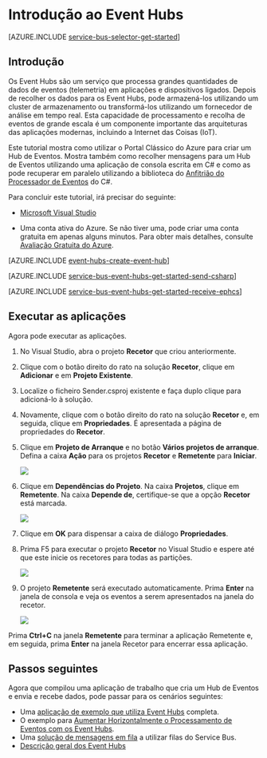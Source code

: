 <properties
    pageTitle="Introdução ao Event Hubs no C# | Microsoft Azure"
    description="Siga este tutorial para começar a utilizar Event Hubs do Azure com C# e utilizar EventProcessorHost."
    services="event-hubs"
    documentationCenter=""
    authors="jtaubensee"
    manager="timlt"
    editor=""/>

<tags
    ms.service="event-hubs"
    ms.workload="na"
    ms.tgt_pltfrm="na"
    ms.devlang="na"
    ms.topic="hero-article"
    ms.date="09/02/2016"
    ms.author="jotaub;sethm"/>


# Introdução ao Event Hubs

[AZURE.INCLUDE [service-bus-selector-get-started](../../includes/service-bus-selector-get-started.md)]

## Introdução

Os Event Hubs são um serviço que processa grandes quantidades de dados de eventos (telemetria) em aplicações e dispositivos ligados. Depois de recolher os dados para os Event Hubs, pode armazená-los utilizando um cluster de armazenamento ou transformá-los utilizando um fornecedor de análise em tempo real. Esta capacidade de processamento e recolha de eventos de grande escala é um componente importante das arquiteturas das aplicações modernas, incluindo a Internet das Coisas (IoT).

Este tutorial mostra como utilizar o Portal Clássico do Azure para criar um Hub de Eventos. Mostra também como recolher mensagens para um Hub de Eventos utilizando uma aplicação de consola escrita em C# e como as pode recuperar em paralelo utilizando a biblioteca do [Anfitrião do Processador de Eventos][] do C#.

Para concluir este tutorial, irá precisar do seguinte:

+ [Microsoft Visual Studio](http://visualstudio.com)

+ Uma conta ativa do Azure. Se não tiver uma, pode criar uma conta gratuita em apenas alguns minutos. Para obter mais detalhes, consulte [Avaliação Gratuita do Azure](https://azure.microsoft.com/free/).

[AZURE.INCLUDE [event-hubs-create-event-hub](../../includes/event-hubs-create-event-hub.md)]

[AZURE.INCLUDE [service-bus-event-hubs-get-started-send-csharp](../../includes/service-bus-event-hubs-get-started-send-csharp.md)]

[AZURE.INCLUDE [service-bus-event-hubs-get-started-receive-ephcs](../../includes/service-bus-event-hubs-get-started-receive-ephcs.md)]

## Executar as aplicações

Agora pode executar as aplicações.

1. No Visual Studio, abra o projeto **Recetor** que criou anteriormente.

2. Clique com o botão direito do rato na solução **Recetor**, clique em **Adicionar** e em **Projeto Existente**.
 
3. Localize o ficheiro Sender.csproj existente e faça duplo clique para adicioná-lo à solução.
 
4. Novamente, clique com o botão direito do rato na solução **Recetor** e, em seguida, clique em **Propriedades**. É apresentada a página de propriedades do **Recetor**.

5. Clique em **Projeto de Arranque** e no botão **Vários projetos de arranque**. Defina a caixa **Ação** para os projetos **Recetor** e **Remetente** para **Iniciar**.

    ![][19]

6. Clique em **Dependências do Projeto**. Na caixa **Projetos**, clique em **Remetente**. Na caixa **Depende de**, certifique-se que a opção **Recetor** está marcada.

    ![][20]

7. Clique em **OK** para dispensar a caixa de diálogo **Propriedades**.

1.  Prima F5 para executar o projeto **Recetor** no Visual Studio e espere até que este inicie os recetores para todas as partições.

    ![][21]

2.  O projeto **Remetente** será executado automaticamente. Prima **Enter** na janela de consola e veja os eventos a serem apresentados na janela do recetor.

    ![][22]

Prima **Ctrl+C** na janela **Remetente** para terminar a aplicação Remetente e, em seguida, prima **Enter** na janela Recetor para encerrar essa aplicação.

## Passos seguintes

Agora que compilou uma aplicação de trabalho que cria um Hub de Eventos e envia e recebe dados, pode passar para os cenários seguintes:

- Uma [aplicação de exemplo que utiliza Event Hubs][] completa.
- O exemplo para [Aumentar Horizontalmente o Processamento de Eventos com os Event Hubs][].
- Uma [solução de mensagens em fila][] a utilizar filas do Service Bus.
- [Descrição geral dos Event Hubs][]

<!-- Images. -->
[19]: ./media/event-hubs-csharp-ephcs-getstarted/create-eh-proj1.png
[20]: ./media/event-hubs-csharp-ephcs-getstarted/create-eh-proj2.png
[21]: ./media/event-hubs-csharp-ephcs-getstarted/run-csharp-ephcs1.png
[22]: ./media/event-hubs-csharp-ephcs-getstarted/run-csharp-ephcs2.png

<!-- Links -->
[Portal Clássico do Azure]: https://manage.windowsazure.com/
[Anfitrião do Processador de Eventos]: https://www.nuget.org/packages/Microsoft.Azure.ServiceBus.EventProcessorHost
[Descrição geral dos Event Hubs]: event-hubs-overview.md
[aplicação de exemplo que utiliza Event Hubs]: https://code.msdn.microsoft.com/Service-Bus-Event-Hub-286fd097
[Aumentar Horizontalmente o Processamento de Eventos com os Event Hubs]: https://code.msdn.microsoft.com/Service-Bus-Event-Hub-45f43fc3
[solução de mensagens em fila]: ../service-bus/service-bus-dotnet-multi-tier-app-using-service-bus-queues.md
 



<!--HONumber=Sep16_HO3-->


